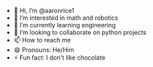 - 👋 Hi, I’m @aaronrice1
- 👀 I’m interested in math and robotics
- 🌱 I’m currently learning engineering
- 💞️ I’m looking to collaborate on python projects
- 📫 How to reach me 
- 😄 Pronouns: He/Him
- ⚡ Fun fact: I don't like chocolate

<!---
aaronrice1/aaronrice1 is a ✨ special ✨ repository because its `README.md` (this file) appears on your GitHub profile.
You can click the Preview link to take a look at your changes.
--->
